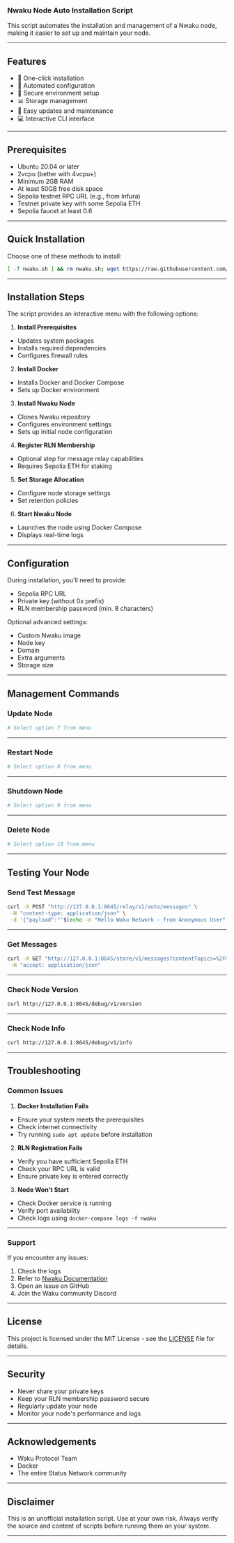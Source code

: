 ### Nwaku Node Auto Installation Script

This script automates the installation and management of a Nwaku node, making it easier to set up and maintain your node.

---

## Features

- 🚀 One-click installation
- 🔧 Automated configuration
- 🔐 Secure environment setup
- 📊 Storage management
- 🔄 Easy updates and maintenance
- 💻 Interactive CLI interface

---

## Prerequisites

- Ubuntu 20.04 or later
- 2vcpu (better with 4vcpu+)
- Minimum 2GB RAM
- At least 50GB free disk space
- Sepolia testnet RPC URL (e.g., from Infura)
- Testnet private key with some Sepolia ETH
- Sepolia faucet at least 0.6

---

## Quick Installation

Choose one of these methods to install:

```bash
[ -f nwaku.sh ] && rm nwaku.sh; wget https://raw.githubusercontent.com/Rambeboy/nwaku/refs/heads/main/nwaku.sh && sudo chmod +x nwaku.sh && ./nwaku.sh || echo "Error: Failed to install from nwaku.sh"
```

---

## Installation Steps

The script provides an interactive menu with the following options:

1. **Install Prerequisites**

- Updates system packages
- Installs required dependencies
- Configures firewall rules

2. **Install Docker**

- Installs Docker and Docker Compose
- Sets up Docker environment

3. **Install Nwaku Node**

- Clones Nwaku repository
- Configures environment settings
- Sets up initial node configuration

4. **Register RLN Membership**

- Optional step for message relay capabilities
- Requires Sepolia ETH for staking

5. **Set Storage Allocation**

- Configure node storage settings
- Set retention policies

6. **Start Nwaku Node**

- Launches the node using Docker Compose
- Displays real-time logs

---

## Configuration

During installation, you'll need to provide:

- Sepolia RPC URL
- Private key (without 0x prefix)
- RLN membership password (min. 8 characters)

Optional advanced settings:

- Custom Nwaku image
- Node key
- Domain
- Extra arguments
- Storage size

---

## Management Commands

### Update Node

```bash
# Select option 7 from menu
```

---

### Restart Node

```bash
# Select option 8 from menu
```

---

### Shutdown Node

```bash
# Select option 9 from menu
```

---

### Delete Node

```bash
# Select option 10 from menu
```

---

## Testing Your Node

### Send Test Message

```bash
curl -X POST "http://127.0.0.1:8645/relay/v1/auto/messages" \
 -H "content-type: application/json" \
 -d '{"payload":"'$(echo -n "Hello Waku Network - from Anonymous User" | base64)'","contentTopic":"/my-app/2/chatroom-1/proto"}'
```

---

### Get Messages

```bash
curl -X GET "http://127.0.0.1:8645/store/v1/messages?contentTopics=%2Fmy-app%2F2%2Fchatroom-1%2Fproto&pageSize=50&ascending=true" \
 -H "accept: application/json"
```

---

### Check Node Version

```bash
curl http://127.0.0.1:8645/debug/v1/version
```

---

### Check Node Info

```bash
curl http://127.0.0.1:8645/debug/v1/info
```

---

## Troubleshooting

### Common Issues

1. **Docker Installation Fails**

- Ensure your system meets the prerequisites
- Check internet connectivity
- Try running `sudo apt update` before installation

2. **RLN Registration Fails**

- Verify you have sufficient Sepolia ETH
- Check your RPC URL is valid
- Ensure private key is entered correctly

3. **Node Won't Start**
- Check Docker service is running
- Verify port availability
- Check logs using `docker-compose logs -f nwaku`

---

### Support

If you encounter any issues:

1. Check the logs
2. Refer to [Nwaku Documentation](https://docs.waku.org/)
3. Open an issue on GitHub
4. Join the Waku community Discord

---

## License

This project is licensed under the MIT License - see the [LICENSE](LICENSE) file for details.

---

## Security

- Never share your private keys
- Keep your RLN membership password secure
- Regularly update your node
- Monitor your node's performance and logs

---

## Acknowledgements

- Waku Protocol Team
- Docker
- The entire Status Network community

---

## Disclaimer

This is an unofficial installation script. Use at your own risk. Always verify the source and content of scripts before running them on your system.

---
